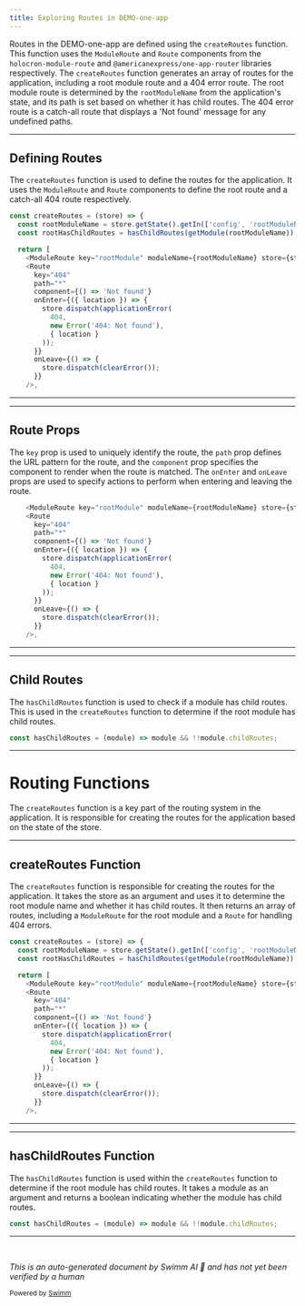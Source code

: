 ```yaml
---
title: Exploring Routes in DEMO-one-app
---
```

Routes in the DEMO-one-app are defined using the `createRoutes` function. This function uses the `ModuleRoute` and `Route` components from the `holocron-module-route` and `@americanexpress/one-app-router` libraries respectively. The `createRoutes` function generates an array of routes for the application, including a root module route and a 404 error route. The root module route is determined by the `rootModuleName` from the application's state, and its path is set based on whether it has child routes. The 404 error route is a catch-all route that displays a 'Not found' message for any undefined paths.

<SwmSnippet path="/src/universal/routes.jsx" line="28">

---

## Defining Routes

The `createRoutes` function is used to define the routes for the application. It uses the `ModuleRoute` and `Route` components to define the root route and a catch-all 404 route respectively.

```javascript
const createRoutes = (store) => {
  const rootModuleName = store.getState().getIn(['config', 'rootModuleName']);
  const rootHasChildRoutes = hasChildRoutes(getModule(rootModuleName));

  return [
    <ModuleRoute key="rootModule" moduleName={rootModuleName} store={store} path={rootHasChildRoutes ? undefined : '/'} />,
    <Route
      key="404"
      path="*"
      component={() => 'Not found'}
      onEnter={({ location }) => {
        store.dispatch(applicationError(
          404,
          new Error('404: Not found'),
          { location }
        ));
      }}
      onLeave={() => {
        store.dispatch(clearError());
      }}
    />,
```

---

</SwmSnippet>

<SwmSnippet path="/src/universal/routes.jsx" line="33">

---

## Route Props

The `key` prop is used to uniquely identify the route, the `path` prop defines the URL pattern for the route, and the `component` prop specifies the component to render when the route is matched. The `onEnter` and `onLeave` props are used to specify actions to perform when entering and leaving the route.

```javascript
    <ModuleRoute key="rootModule" moduleName={rootModuleName} store={store} path={rootHasChildRoutes ? undefined : '/'} />,
    <Route
      key="404"
      path="*"
      component={() => 'Not found'}
      onEnter={({ location }) => {
        store.dispatch(applicationError(
          404,
          new Error('404: Not found'),
          { location }
        ));
      }}
      onLeave={() => {
        store.dispatch(clearError());
      }}
    />,
```

---

</SwmSnippet>

<SwmSnippet path="/src/universal/utils/hasChildRoutes.js" line="17">

---

## Child Routes

The `hasChildRoutes` function is used to check if a module has child routes. This is used in the `createRoutes` function to determine if the root module has child routes.

```javascript
const hasChildRoutes = (module) => module && !!module.childRoutes;
```

---

</SwmSnippet>

# Routing Functions

The `createRoutes` function is a key part of the routing system in the application. It is responsible for creating the routes for the application based on the state of the store.

<SwmSnippet path="/src/universal/routes.jsx" line="28">

---

## createRoutes Function

The `createRoutes` function is responsible for creating the routes for the application. It takes the store as an argument and uses it to determine the root module name and whether it has child routes. It then returns an array of routes, including a `ModuleRoute` for the root module and a `Route` for handling 404 errors.

```javascript
const createRoutes = (store) => {
  const rootModuleName = store.getState().getIn(['config', 'rootModuleName']);
  const rootHasChildRoutes = hasChildRoutes(getModule(rootModuleName));

  return [
    <ModuleRoute key="rootModule" moduleName={rootModuleName} store={store} path={rootHasChildRoutes ? undefined : '/'} />,
    <Route
      key="404"
      path="*"
      component={() => 'Not found'}
      onEnter={({ location }) => {
        store.dispatch(applicationError(
          404,
          new Error('404: Not found'),
          { location }
        ));
      }}
      onLeave={() => {
        store.dispatch(clearError());
      }}
    />,
```

---

</SwmSnippet>

<SwmSnippet path="/src/universal/utils/hasChildRoutes.js" line="17">

---

## hasChildRoutes Function

The `hasChildRoutes` function is used within the `createRoutes` function to determine if the root module has child routes. It takes a module as an argument and returns a boolean indicating whether the module has child routes.

```javascript
const hasChildRoutes = (module) => module && !!module.childRoutes;
```

---

</SwmSnippet>

&nbsp;

*This is an auto-generated document by Swimm AI 🌊 and has not yet been verified by a human*

<SwmMeta version="3.0.0" repo-id="Z2l0aHViJTNBJTNBREVNTy1vbmUtYXBwJTNBJTNBZ2lsYWRuYXZvdA==" repo-name="DEMO-one-app" doc-type="overview"><sup>Powered by [Swimm](/)</sup></SwmMeta>
